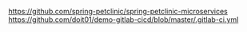 https://github.com/spring-petclinic/spring-petclinic-microservices
https://github.com/doit01/demo-gitlab-cicd/blob/master/.gitlab-ci.yml  
